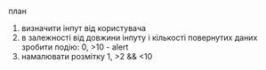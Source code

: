 план

1. визначити інпут від користувача
2. в залежності від довжини інпуту і кількості повернутих даних зробити подію: 0, >10 - alert
3. намалювати розмітку 1, >2 && <10
